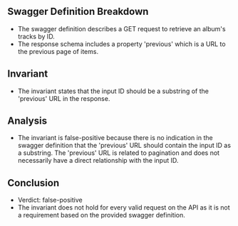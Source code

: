 ## Swagger Definition Breakdown
- The swagger definition describes a GET request to retrieve an album's tracks by ID.
- The response schema includes a property 'previous' which is a URL to the previous page of items.

## Invariant
- The invariant states that the input ID should be a substring of the 'previous' URL in the response.

## Analysis
- The invariant is false-positive because there is no indication in the swagger definition that the 'previous' URL should contain the input ID as a substring. The 'previous' URL is related to pagination and does not necessarily have a direct relationship with the input ID.

## Conclusion
- Verdict: false-positive
- The invariant does not hold for every valid request on the API as it is not a requirement based on the provided swagger definition.
